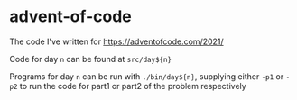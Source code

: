 # advent-of-code

The code I've written for https://adventofcode.com/2021/

Code for day `n` can be found at `src/day${n}`

Programs for day `n` can be run with `./bin/day${n}`, supplying either `-p1` or `-p2` to run the code for part1 or part2 of the problem respectively
